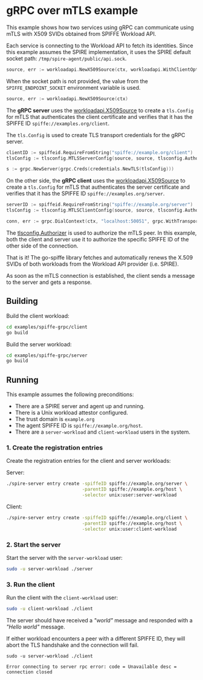 # gRPC over mTLS example 

This example shows how two services using gRPC can communicate using mTLS with X509 SVIDs obtained from SPIFFE Workload API.

Each service is connecting to the Workload API to fetch its identities. Since this example assumes the SPIRE implementation, it uses the SPIRE default socket path: `/tmp/spire-agent/public/api.sock`. 

```go
source, err := workloadapi.NewX509Source(ctx, workloadapi.WithClientOptions(workloadapi.WithAddr(socketPath)))
```

When the socket path is not provided, the value from the `SPIFFE_ENDPOINT_SOCKET` environment variable is used.

```go
source, err := workloadapi.NewX509Source(ctx)
```

The **gRPC server** uses the [workloadapi.X509Source](https://pkg.go.dev/github.com/spiffe/go-spiffe/v2/workloadapi?tab=doc#X509Source) to create a `tls.Config` for mTLS that authenticates the client certificate and verifies that it has the SPIFFE ID `spiffe://examples.org/client`.

The `tls.Config` is used to create TLS transport credentials for the gRPC server.

```go
clientID := spiffeid.RequireFromString("spiffe://example.org/client")
tlsConfig := tlsconfig.MTLSServerConfig(source, source, tlsconfig.AuthorizeID(clientID))

s := grpc.NewServer(grpc.Creds(credentials.NewTLS(tlsConfig)))
```
	
On the other side, the **gRPC client** uses the [workloadapi.X509Source](https://pkg.go.dev/github.com/spiffe/go-spiffe/v2/workloadapi?tab=doc#X509Source) to create a `tls.Config` for mTLS that authenticates the server certificate and verifies that it has the SPIFFE ID `spiffe://examples.org/server`.

```go
serverID := spiffeid.RequireFromString("spiffe://example.org/server")
tlsConfig := tlsconfig.MTLSClientConfig(source, source, tlsconfig.AuthorizeID(serverID))

conn, err := grpc.DialContext(ctx, "localhost:50051", grpc.WithTransportCredentials(credentials.NewTLS(tlsConfig)))
```

The [tlsconfig.Authorizer](https://pkg.go.dev/github.com/spiffe/go-spiffe/v2/spiffetls/tlsconfig?tab=doc#Authorizer) is used to authorize the mTLS peer. In this example, both the client and server use it to authorize the specific SPIFFE ID of the other side of the connection.

That is it! The go-spiffe library fetches and automatically renews the X.509 SVIDs of both workloads from the Workload API provider (i.e. SPIRE).

As soon as the mTLS connection is established, the client sends a message to the server and gets a response.

## Building
Build the client workload:
```bash
cd examples/spiffe-grpc/client
go build
```

Build the server workload:
```bash
cd examples/spiffe-grpc/server
go build
```

## Running
This example assumes the following preconditions:
- There are a SPIRE server and agent up and running.
- There is a Unix workload attestor configured.
- The trust domain is `example.org`
- The agent SPIFFE ID is `spiffe://example.org/host`.
- There are a `server-workload` and `client-workload` users in the system.

### 1. Create the registration entries
Create the registration entries for the client and server workloads:

Server:
```bash
./spire-server entry create -spiffeID spiffe://example.org/server \
                            -parentID spiffe://example.org/host \
                            -selector unix:user:server-workload
```

Client: 
```bash
./spire-server entry create -spiffeID spiffe://example.org/client \
                            -parentID spiffe://example.org/host \
                            -selector unix:user:client-workload
```

### 2. Start the server
Start the server with the `server-workload` user:
```bash
sudo -u server-workload ./server
```

### 3. Run the client
Run the client with the `client-workload` user:
```bash
sudo -u client-workload ./client
```

The server should have received a _"world"_ message and responded with a _"Hello world"_ message.

If either workload encounters a peer with a different SPIFFE ID, they will abort the TLS handshake and the connection will fail. 

```
sudo -u server-workload ./client

Error connecting to server rpc error: code = Unavailable desc = connection closed
```
